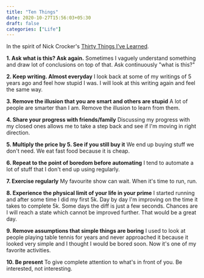 ```yaml
---
title: "Ten Things"
date: 2020-10-27T15:56:03+05:30
draft: false
categories: ["Life"]
---
```


In the spirit of Nick Crocker's [Thirty Things I’ve Learned](https://medium.com/things-ive-written/thirty-things-ive-learned-482765ee3503).

**1. Ask what is this? Ask again.** Sometimes I vaguely understand something and  draw lot of conclusions on top of that. Ask continuously "what is this?"

**2. Keep writing. Almost everyday** I look back at some of my writings of 5 years ago and feel how stupid I was. I will look at this writing again and feel the same way.

**3. Remove the illusion that you are smart and others are stupid** A lot of people are smarter than I am. Remove the illusion to learn from them.

**4. Share your progress with friends/family** Discussing my progress with my closed ones allows me to take a step back and see if I'm moving in right direction.

**5. Multiply the price by 5. See if you still buy it** We end up buying stuff we don't need. We eat fast food because it is cheap.

**6. Repeat to the point of boredom before automating** I tend to automate a lot of stuff that I don't end up using regularly.

**7. Exercise regularly** My favourite show can wait. When it's time to run, run.

**8. Experience the physical limit of your life in your prime** I started running and after some time I did my first 5k. Day by day I'm improving on the time it takes to complete 5k. Some days the diff is just a few seconds. Chances are I will reach a state which cannot be improved further. That would be a great day.

**9. Remove assumptions that simple things are boring** I used to look at people playing table tennis for years and never approached it because it looked very simple and I thought I would be bored soon. Now it's one of my favorite activities.

**10. Be present** To give complete attention to what's in front of you. Be interested, not interesting.